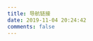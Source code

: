 ```yaml
---
title: 导航链接
date: 2019-11-04 20:24:42
comments: false
---
```

<script>
    var backLinks=window.location.href;
    backLinks=backLinks.replace("links/","");
    window.location.href="https://lanlan2017.github.io/blog/links/?backurl="+backLinks;
</script>